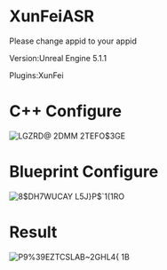 # XunFeiASR

Please change appid to your appid

Version:Unreal Engine 5.1.1

Plugins:XunFei

# C++ Configure

![LGZRD@` 2DMM 2TEFO`$3GE](https://github.com/Nanfengzhiwo1/XunFeiASR/assets/107869748/ff303dfd-96b6-4a1d-8130-e92af0d08c96)

# Blueprint Configure

![8$DH7WUCAY L5J}P$`1(1RO](https://github.com/Nanfengzhiwo1/XunFeiASR/assets/107869748/a0e41f22-10e8-4d73-8329-e39c7bd71b12)

# Result

![P9%39EZTCSLAB~2GHL4{ 1B](https://github.com/Nanfengzhiwo1/XunFeiASR/assets/107869748/ddaa0e32-f7f4-4e6f-a8cc-430bb6dd2cd9)
